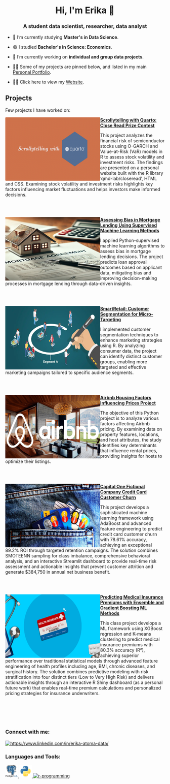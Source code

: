 <h1 align="center">Hi, I'm Erika 👋</h1>
<h3 align="center">A student data scientist, researcher, data analyst </h3>

- 🌱 I’m currently studying **Master's in Data Science**.
- 😄 I studied **Bachelor's in Science: Economics**.
- 🔭 I’m currently working on **individual and group data projects**. 

- 👨‍💻 Some of my projects are pinned below, and listed in my main [Personal Portfolio](https://github.com/erica-prog/portfolio/tree/main).
- 👨‍💻 Click here to view my [Website](https://erica-prog-website.com/).


## Projects

Few projects I have worked on:

<img align="left" width="300" height="200" src="assets/scrollytelling.png"> **[Scrollytelling with Quarto: Close Read Prize Contest](https://github.com/erica-prog/erica-prog.github.io)**

This project analyzes the financial risk of semiconductor stocks using O-GARCH and Value-at-Risk (VaR) models in R to assess stock volatility and investment risks. The findings are presented on a personal website built with the R library ‘qmd-lab/closeread’, HTML and CSS. Examining stock volatility and investment risks highlights key factors influencing market fluctuations and helps investors make informed decisions. 

<br clear="left"><br>

<img align="left" width="300" height="200" src="assets/mortgage.png"> **[Assessing Bias in Mortgage Lending Using Supervised Machine Learning Methods](https://github.com/erica-prog/mortgage-lending-using-supervised-ml-methods)**

I applied Python-supervised machine learning algorithms to assess bias in mortgage lending decisions. The project predicts loan approval outcomes based on applicant data, mitigating bias and improving decision-making processes in mortgage lending through data-driven insights.

<br clear="left"><br>

<img align="left" width="300" height="200" src="assets/customer-segmentation.png"> **[SmartRetail: Customer Segmentation for Micro-Targeting](https://github.com/erica-prog/customer-segmentation-for-micro-targeting)**

I implemented customer segmentation techniques to enhance marketing strategies using R. By analyzing consumer data, the project can identify distinct customer groups, enabling more targeted and effective marketing campaigns tailored to specific audience segments.

<br clear="left"><br>

<img align="left" width="300" height="200" src="assets/airbnb.png"> **[Airbnb Housing Factors Influencing Prices Project](https://github.com/erica-prog/Airbnb-factors-prices-project)**

The objective of this Python project is to analyze various factors affecting Airbnb pricing. By examining data on property features, locations, and host attributes, the study identifies key determinants that influence rental prices, providing insights for hosts to optimize their listings.

<br clear="left"><br>

<img align="left" width="300" height="200" src="assets/credit_card_customer_churn.png"> **[Capital One Fictional Company Credit Card Customer Churn](https://github.com/erica-prog/capital_one_credit_risk_customer_churn)**

This project develops a sophisticated machine learning framework using AdaBoost and advanced feature engineering to predict credit card customer churn with 78.61% accuracy, achieving an exceptional 89.2% ROI through targeted retention campaigns. The solution combines SMOTEENN sampling for class imbalance, comprehensive behavioral analysis, and an interactive Streamlit dashboard to provide real-time risk assessment and actionable insights that prevent customer attrition and generate $384,750 in annual net business benefit.

<br clear="left"><br>

<img align="left" width="300" height="200" src="assets/medical_health_insurance.png"> **[Predicting Medical Insurance Premiums with Ensemble and Gradient Boosting ML Methods](https://github.com/erica-prog/Medicial-Premium-Prediction-using-ML)**

This class project develops a ML framework using XGBoost regression and K-means clustering to predict medical insurance premiums with 80.3% accuracy (R²), achieving superior performance over traditional statistical models through advanced feature engineering of health profiles including age, BMI, chronic diseases, and surgical history. The solution combines predictive modeling with risk stratification into four distinct tiers (Low to Very High Risk) and delivers actionable insights through an interactive R Shiny dashboard (as a personal future work) that enables real-time premium calculations and personalized pricing strategies for insurance underwriters.

<br clear="left"><br>
----

<h3 align="left">Connect with me:</h3>
<p align="left">
<a href="https://www.linkedin.com/in/erika-atoma-data/" target="blank"><img align="center" src="https://raw.githubusercontent.com/rahuldkjain/github-profile-readme-generator/master/src/images/icons/Social/linked-in-alt.svg" alt="https://www.linkedin.com/in/erika-atoma-data/" height="30" width="40" /></a>
</p>

<h3 align="left">Languages and Tools:</h3>
<p align="left"> <a href="https://www.postgresql.org" target="_blank" rel="noreferrer"> <img src="https://raw.githubusercontent.com/devicons/devicon/master/icons/postgresql/postgresql-original-wordmark.svg" alt="postgresql" width="40" height="40"/> </a> <a href="https://www.python.org" target="_blank" rel="noreferrer"> <img src="https://raw.githubusercontent.com/devicons/devicon/master/icons/python/python-original.svg" alt="python" width="40" height="40"/> </a> <a href="https://skillicons.dev" target="_blank" rel="noreferrer"> <img src="https://skillicons.dev/icons?i=r&theme=light" alt="r-programming" width="40" height="40"/> </a> </p>



